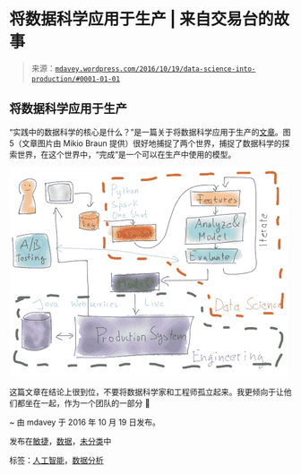 <!--yml

分类：未分类

日期：2024 年 05 月 18 日 05:29:04

-->

# 将数据科学应用于生产 | 来自交易台的故事

> 来源：[`mdavey.wordpress.com/2016/10/19/data-science-into-production/#0001-01-01`](https://mdavey.wordpress.com/2016/10/19/data-science-into-production/#0001-01-01)

## 将数据科学应用于生产

“实践中的数据科学的核心是什么？”是一篇关于将数据科学应用于生产的[文章](https://www.oreilly.com/ideas/what-is-hardcore-data-science-in-practice)。图 5（文章图片由 Mikio Braun 提供）很好地捕捉了两个世界，捕捉了数据科学的探索世界，在这个世界中，“完成”是一个可以在生产中使用的模型。

![image_5-0d8e25c02668e476dd491d457f605d89](img/919cd070d1ccdd3d465a24c103af988c.png)

这篇文章在结论上很到位，不要将数据科学家和工程师孤立起来。我更倾向于让他们都坐在一起，作为一个团队的一部分 🙂

~ 由 mdavey 于 2016 年 10 月 19 日发布。

发布在[敏捷](https://mdavey.wordpress.com/category/agile/)，[数据](https://mdavey.wordpress.com/category/data/)，[未分类](https://mdavey.wordpress.com/category/uncategorized/)中

标签：[人工智能](https://mdavey.wordpress.com/tag/ai/)，[数据分析](https://mdavey.wordpress.com/tag/dataanalysis/)
